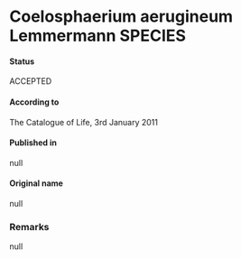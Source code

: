 # Coelosphaerium aerugineum Lemmermann SPECIES

#### Status
ACCEPTED

#### According to
The Catalogue of Life, 3rd January 2011

#### Published in
null

#### Original name
null

### Remarks
null